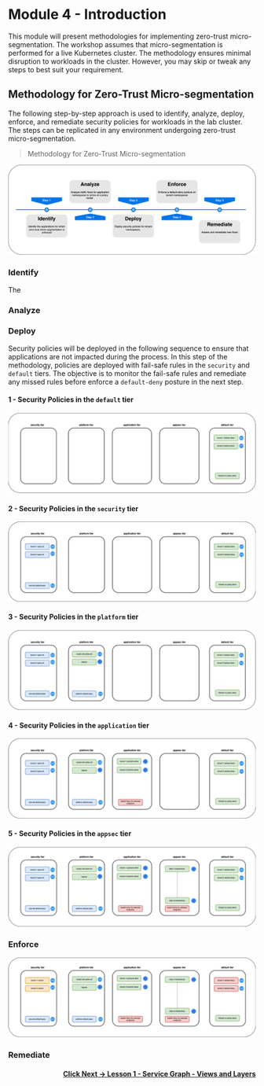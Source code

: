 # Module 4 - Introduction

This module will present methodologies for implementing zero-trust micro-segmentation. The workshop assumes that micro-segmentation is performed for a live Kubernetes cluster. The methodology ensures minimal disruption to workloads in the cluster. However, you may skip or tweak any steps to best suit your requirement. 

## Methodology for Zero-Trust Micro-segmentation

The following step-by-step approach is used to identify, analyze, deploy, enforce, and remediate security policies for workloads in the lab cluster. The steps can be replicated in any environment undergoing zero-trust micro-segmentation. 

> Methodology for Zero-Trust Micro-segmentation

![methodology](images/methodology.png)

### Identify 

The 

### Analyze 

### Deploy

Security policies will be deployed in the following sequence to ensure that applications are not impacted during the process. In this step of the methodology, policies are deployed with fail-safe rules in the `security` and `default` tiers. The objective is to monitor the fail-safe rules and remediate any missed rules before enforce a `default-deny` posture in the next step. 

#### 1 - Security Policies in the `default` tier

![step1](images/step1.png)

#### 2 - Security Policies in the `security` tier

![step2](images/step2.png)

#### 3 - Security Policies in the `platform` tier

![step3](images/step3.png)

#### 4 - Security Policies in the `application` tier

![step4](images/step4.png)

#### 5 - Security Policies in the `appsec` tier

![step2](images/step5.png)

### Enforce

![step6](images/step6.png)

### Remediate


#### <div align="right">  [Click Next -> Lesson 1 - Service Graph - Views and Layers](https://github.com/tigera-cs/quickstart-self-service/blob/main/modules/views-and-layers-sg.md) </div>

